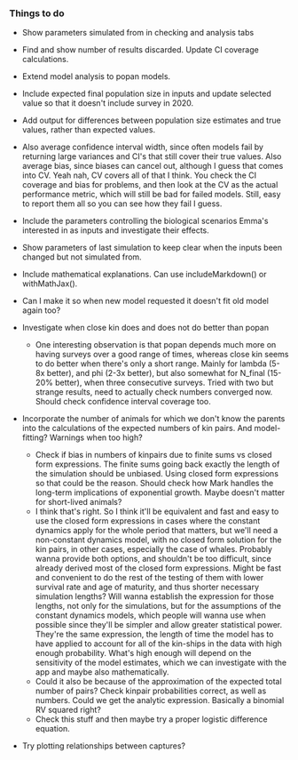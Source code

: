 ### Things to do

-   Show parameters simulated from in checking and analysis tabs

-   Find and show number of results discarded. Update CI coverage calculations.

-   Extend model analysis to popan models.

-   Include expected final population size in inputs and update selected value so that it doesn't include survey in 2020.

-   Add output for differences between population size estimates and true values, rather than expected values.

-   Also average confidence interval width, since often models fail by returning large variances and CI's that still cover their true values. Also average bias, since biases can cancel out, although I guess that comes into CV. Yeah nah, CV covers all of that I think. You check the CI coverage and bias for problems, and then look at the CV as the actual performance metric, which will still be bad for failed models. Still, easy to report them all so you can see how they fail I guess.

-   Include the parameters controlling the biological scenarios Emma's interested in as inputs and investigate their effects.

-   Show parameters of last simulation to keep clear when the inputs been changed but not simulated from.

-   Include mathematical explanations. Can use includeMarkdown() or withMathJax().

-   Can I make it so when new model requested it doesn't fit old model again too?

-   Investigate when close kin does and does not do better than popan

    -   One interesting observation is that popan depends much more on having surveys over a good range of times, whereas close kin seems to do better when there's only a short range. Mainly for lambda (5-8x better), and phi (2-3x better), but also somewhat for N_final (15-20% better), when three consecutive surveys. Tried with two but strange results, need to actually check numbers converged now. Should check confidence interval coverage too.

-   Incorporate the number of animals for which we don't know the parents into the calculations of the expected numbers of kin pairs. And model-fitting? Warnings when too high?

    -   Check if bias in numbers of kinpairs due to finite sums vs closed form expressions. The finite sums going back exactly the length of the simulation should be unbiased. Using closed form expressions so that could be the reason. Should check how Mark handles the long-term implications of exponential growth. Maybe doesn't matter for short-lived animals?
    -   I think that's right. So I think it'll be equivalent and fast and easy to use the closed form expressions in cases where the constant dynamics apply for the whole period that matters, but we'll need a non-constant dynamics model, with no closed form solution for the kin pairs, in other cases, especially the case of whales. Probably wanna provide both options, and shouldn't be too difficult, since already derived most of the closed form expressions. Might be fast and convenient to do the rest of the testing of them with lower survival rate and age of maturity, and thus shorter necessary simulation lengths? Will wanna establish the expression for those lengths, not only for the simulations, but for the assumptions of the constant dynamics models, which people will wanna use when possible since they'll be simpler and allow greater statistical power. They're the same expression, the length of time the model has to have applied to account for all of the kin-ships in the data with high enough probability. What's high enough will depend on the sensitivity of the model estimates, which we can investigate with the app and maybe also mathematically.
    -   Could it also be because of the approximation of the expected total number of pairs? Check kinpair probabilities correct, as well as numbers. Could we get the analytic expression. Basically a binomial RV squared right?
    -   Check this stuff and then maybe try a proper logistic difference equation.

<!-- -->

-   Try plotting relationships between captures?
